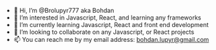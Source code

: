 - 👋 Hi, I’m @Brolupyr777 aka Bohdan
- 👀 I’m interested in Javascript, React, and learning any frameworks
- 🌱 I’m currently learning Javascript, React and front end development
- 💞️ I’m looking to collaborate on any Javascript, or React projects
- 📫 You can reach me by my email address: bohdan.lupyr@gmail.com

<!---
Brolupyr777/Brolupyr777 is a ✨ special ✨ repository because its `README.md` (this file) appears on your GitHub profile.
You can click the Preview link to take a look at your changes.
--->
